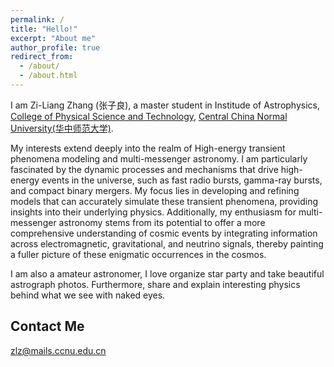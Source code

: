 ```yaml
---
permalink: /
title: "Hello!"
excerpt: "About me"
author_profile: true
redirect_from: 
  - /about/
  - /about.html
---
```


I am Zi-Liang Zhang (张子良), a master student in Institude of Astrophysics, [College of Physical Science and Technology](http://physics.ccnu.edu.cn/English.htm), [Central China Normal University(华中师范大学)](http://english.ccnu.edu.cn/).



My interests extend deeply into the realm of High-energy transient phenomena modeling and multi-messenger astronomy. I am particularly fascinated by the dynamic processes and mechanisms that drive high-energy events in the universe, such as fast radio bursts, gamma-ray bursts, and compact binary mergers. My focus lies in developing and refining models that can accurately simulate these transient phenomena, providing insights into their underlying physics. 
Additionally, my enthusiasm for multi-messenger astronomy stems from its potential to offer a more comprehensive understanding of cosmic events by integrating information across electromagnetic, gravitational, and neutrino signals, thereby painting a fuller picture of these enigmatic occurrences in the cosmos.

I am also a amateur astronomer, I love organize star party and take beautiful astrograph photos. Furthermore, share and explain interesting physics behind what we see with naked eyes.

Contact Me
------
zlz@mails.ccnu.edu.cn
